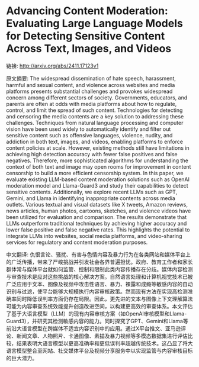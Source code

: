# Advancing Content Moderation: Evaluating Large Language Models for Detecting Sensitive Content Across Text, Images, and Videos

链接: http://arxiv.org/abs/2411.17123v1

原文摘要:
The widespread dissemination of hate speech, harassment, harmful and sexual
content, and violence across websites and media platforms presents substantial
challenges and provokes widespread concern among different sectors of society.
Governments, educators, and parents are often at odds with media platforms
about how to regulate, control, and limit the spread of such content.
Technologies for detecting and censoring the media contents are a key solution
to addressing these challenges. Techniques from natural language processing and
computer vision have been used widely to automatically identify and filter out
sensitive content such as offensive languages, violence, nudity, and addiction
in both text, images, and videos, enabling platforms to enforce content
policies at scale. However, existing methods still have limitations in
achieving high detection accuracy with fewer false positives and false
negatives. Therefore, more sophisticated algorithms for understanding the
context of both text and image may open rooms for improvement in content
censorship to build a more efficient censorship system. In this paper, we
evaluate existing LLM-based content moderation solutions such as OpenAI
moderation model and Llama-Guard3 and study their capabilities to detect
sensitive contents. Additionally, we explore recent LLMs such as GPT, Gemini,
and Llama in identifying inappropriate contents across media outlets. Various
textual and visual datasets like X tweets, Amazon reviews, news articles, human
photos, cartoons, sketches, and violence videos have been utilized for
evaluation and comparison. The results demonstrate that LLMs outperform
traditional techniques by achieving higher accuracy and lower false positive
and false negative rates. This highlights the potential to integrate LLMs into
websites, social media platforms, and video-sharing services for regulatory and
content moderation purposes.

中文翻译:
仇恨言论、骚扰、有害与色情内容及暴力行为在各类网站和媒体平台上的广泛传播，带来了严峻挑战并引发社会各界普遍担忧。政府、教育工作者和家长群体常与媒体平台就如何监管、控制和限制此类内容传播存在分歧。媒体内容检测与审查技术是应对这些挑战的核心解决方案。自然语言处理和计算机视觉技术已被广泛应用于文本、图像及视频中攻击性语言、暴力、裸露和成瘾等敏感内容的自动识别与过滤，使平台能够大规模执行内容审核政策。然而现有方法在实现高检测准确率同时降低误判率方面仍存在局限。因此，更先进的文本与图像上下文理解算法可能为内容审查系统效能提升创造改进空间，以构建更高效的审查体系。本文评估了基于大语言模型（LLM）的现有内容审核方案（如OpenAI审核模型和Llama-Guard3），并研究其检测敏感内容的能力。同时探究了GPT、Gemini和Llama等前沿大语言模型在跨媒体不适宜内容识别中的应用。通过X平台推文、亚马逊评论、新闻文章、人物照片、卡通图像、素描及暴力视频等多模态数据集进行评估比较，结果表明大语言模型以更高准确率和更低误判率超越传统技术。这凸显了将大语言模型整合至网站、社交媒体平台及视频分享服务中以实现监管与内容审核目标的巨大潜力。
